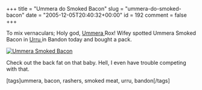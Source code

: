 +++
title = "Ummera do Smoked Bacon"
slug = "ummera-do-smoked-bacon"
date = "2005-12-05T20:40:32+00:00"
id = 192
comment = false
+++

To mix vernaculars; Holy god, [Ummera ](http://www.ummera.com/)Rox! Wifey spotted Ummera Smoked Bacon in [Urru ](http://www.urru.ie/)in Bandon today and bought a pack.

[![Ummera Smoked Bacon](/images/flickr/2024_download/70598611_fda7662e82_c.jpg)](http://www.flickr.com/photos/bandon1/70598611/ "Photo Sharing")

Check out the back fat on that baby. Hell, I even have trouble competing with that.

[tags]ummera, bacon, rashers, smoked meat, urru, bandon[/tags]

